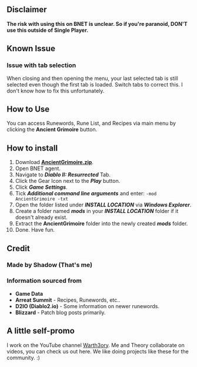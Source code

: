 ## Disclaimer
**The risk with using this on BNET is unclear. So if you're paranoid, DON'T use this outside of Single Player.**

## Known Issue
### Issue with tab selection
When closing and then opening the menu, your last selected tab is still selected even though the first tab is loaded. Switch tabs to correct this. I don't know how to fix this unfortunately.

## How to Use
You can access Runewords, Rune List, and Recipes via main menu by clicking the **Ancient Grimoire** button.

## How to install
1. Download **[AncientGrimoire.zip](https://github.com/d2-shadow/D2R-Ancient-Grimoire/releases/download/v1.0.1/AncientGrimoire-v1.0.1.zip)**.
2. Open BNET agent.
3. Navigate to ***Diablo II: Resurrected*** Tab.
4. Click the Gear Icon next to the ***Play*** button.
5. Click ***Game Settings***.
6. Tick ***Additional command line arguments*** and enter: `-mod AncientGrimoire -txt`
7. Open the folder listed under ***INSTALL LOCATION*** via ***Windows Explorer***.
8. Create a folder named ***mods*** in your ***INSTALL LOCATION*** folder if it doesn't already exist.
9. Extract the **AncientGrimoire** folder into the newly created ***mods*** folder.
10. Done. Have fun.

## Credit
### Made by Shadow (That's me)

### Information sourced from
- **Game Data**
- **Arreat Summit** - Recipes, Runewords, etc.. 
- **D2IO (Diablo2.io)** - Some information on newer runewords.
- **Blizzard** - Patch blog posts primarily.

## A little self-promo
I work on the YouTube channel [Warth3ory](https://www.youtube.com/@Warth3ory?sub_confirmation=1).
Me and Theory collaborate on videos, you can check us out here.
We like doing projects like these for the community. :)
